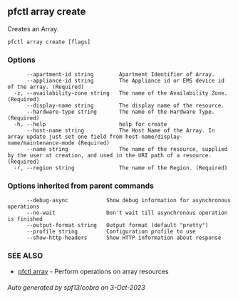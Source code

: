 ## pfctl array create

Creates an Array.

```
pfctl array create [flags]
```

### Options

```
      --apartment-id string        Apartment Identifier of Array.
      --appliance-id string        The Appliance id or EMS device id of the array. (Required)
  -z, --availability-zone string   The name of the Availability Zone. (Required)
      --display-name string        The display name of the resource.
      --hardware-type string       The name of the Hardware Type. (Required)
  -h, --help                       help for create
      --host-name string           The Host Name of the Array. In array update just set one field from host-name/display-name/maintenance-mode (Required)
      --name string                The name of the resource, supplied by the user at creation, and used in the URI path of a resource. (Required)
  -r, --region string              The name of the Region. (Required)
```

### Options inherited from parent commands

```
      --debug-async            Show debug information for asynchronous operations
      --no-wait                Don't wait till asynchronous operation is finished
      --output-format string   Output format (default "pretty")
      --profile string         Configuration profile to use
      --show-http-headers      Show HTTP information about response
```

### SEE ALSO

* [pfctl array](pfctl_array.md)	 - Perform operations on array resources

###### Auto generated by spf13/cobra on 3-Oct-2023
